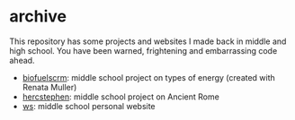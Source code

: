 # archive

This repository has some projects and websites I made back in middle and high school. You have been warned, frightening and embarrassing code ahead.

+ [biofuelscrm](http://sclark.io/archive/biofuelscrm): middle school project on types of energy (created with Renata Muller)
+ [hercstephen](http://sclark.io/archive/hercstephen): middle school project on Ancient Rome
+ [ws](http://sclark.io/archive/ws): middle school personal website
